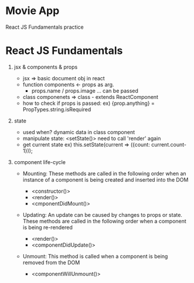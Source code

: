 # Movie App

React JS Fundamentals practice

# React JS Fundamentals

1. jsx & components & props
    - jsx => basic document obj in react
    - function components <- props as arg.
        - props.name / props.image ... can be passed
    - class componenets => class - extends ReactComponent

    * how to check if props is passed: <prop-types>
        ex) {prop.anything} = PropTypes.string.isRequired

2. state
    - used when? dynamic data in class component
    * manipulate state: <setState()>
        need to call 'render' again
    - <current> get current state
        ex) this.setState(current => ({count: current.count-1}));

3. component life-cycle
    - Mounting: These methods are called in the following order when an instance of a component is being created and inserted into the DOM
        - <constructor()>
        - <render()>
        - <cmponentDidMount()>

    - Updating: An update can be caused by changes to props or state. These methods are called in the following order when a component is being re-rendered
        - <render()>
        - <componentDidUpdate()>
    
    - Unmount: This method is called when a component is being removed from the DOM
        - <componentWillUnmount()>

